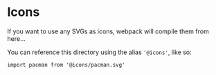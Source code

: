 # Icons

If you want to use any SVGs as icons, webpack will compile them from here...

You can reference this directory using the alias `'@icons'`, like so:

```
import pacman from '@icons/pacman.svg'
```
